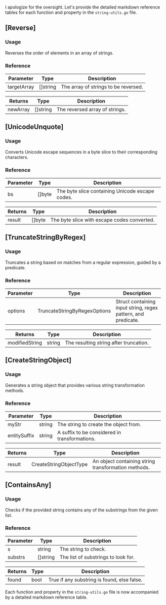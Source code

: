 I apologize for the oversight. Let's provide the detailed markdown reference tables for each function and property in the `string-utils.go` file.

## [Reverse]
### Usage
Reverses the order of elements in an array of strings.

### Reference
| Parameter   | Type        | Description                         |
|-------------|-------------|-------------------------------------|
| targetArray | []string    | The array of strings to be reversed.|

| Returns     | Type        | Description                         |
|-------------|-------------|-------------------------------------|
| newArray    | []string    | The reversed array of strings.      |

## [UnicodeUnquote]
### Usage
Converts Unicode escape sequences in a byte slice to their corresponding characters.

### Reference
| Parameter | Type    | Description                                     |
|-----------|---------|-------------------------------------------------|
| bs        | []byte  | The byte slice containing Unicode escape codes. |

| Returns   | Type    | Description                                 |
|-----------|---------|---------------------------------------------|
| result    | []byte  | The byte slice with escape codes converted. |

## [TruncateStringByRegex]
### Usage
Truncates a string based on matches from a regular expression, guided by a predicate.

### Reference
| Parameter    | Type                              | Description                                           |
|--------------|-----------------------------------|-------------------------------------------------------|
| options      | TruncateStringByRegexOptions      | Struct containing input string, regex pattern, and predicate. |

| Returns      | Type     | Description                             |
|--------------|----------|-----------------------------------------|
| modifiedString| string  | The resulting string after truncation.  |

## [CreateStringObject]
### Usage
Generates a string object that provides various string transformation methods.

### Reference
| Parameter    | Type                        | Description                              |
|--------------|-----------------------------|------------------------------------------|
| myStr        | string                      | The string to create the object from.    |
| entitySuffix | string                      | A suffix to be considered in transformations. |

| Returns      | Type                         | Description                               |
|--------------|------------------------------|-------------------------------------------|
| result       | CreateStringObjectType       | An object containing string transformation methods. |

## [ContainsAny]
### Usage
Checks if the provided string contains any of the substrings from the given list.

### Reference
| Parameter | Type        | Description                              |
|-----------|-------------|------------------------------------------|
| s         | string      | The string to check.                     |
| substrs   | []string    | The list of substrings to look for.      |

| Returns   | Type    | Description                               |
|-----------|---------|-------------------------------------------|
| found     | bool    | True if any substring is found, else false. |

Each function and property in the `string-utils.go` file is now accompanied by a detailed markdown reference table.
